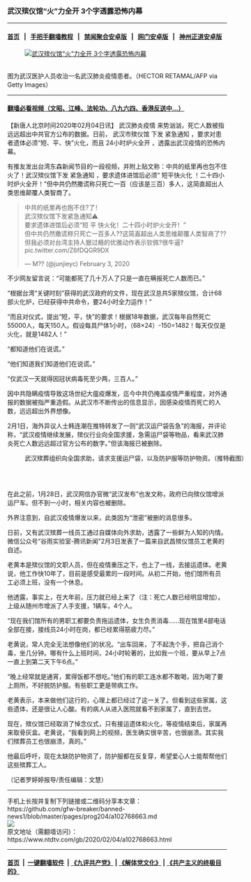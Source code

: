 ### 武汉殡仪馆“火”力全开 3个字透露恐怖内幕
------------------------

#### [首页](https://github.com/gfw-breaker/banned-news1/blob/master/README.md) &nbsp;&nbsp;|&nbsp;&nbsp; [手把手翻墙教程](https://github.com/gfw-breaker/guides/wiki) &nbsp;&nbsp;|&nbsp;&nbsp; [禁闻聚合安卓版](https://github.com/gfw-breaker/bn-android) &nbsp;&nbsp;|&nbsp;&nbsp; [网门安卓版](https://github.com/oGate2/oGate) &nbsp;&nbsp;|&nbsp;&nbsp; [神州正道安卓版](https://github.com/SzzdOgate/update) 



<div><div class="featured_image">
 <a href="https://i.ntdtv.com/assets/uploads/2020/02/GettyImages-1197528062.jpg" target="_blank">
  <figure>
   <img alt="武汉殡仪馆“火”力全开 3个字透露恐怖内幕" src="https://i.ntdtv.com/assets/uploads/2020/02/GettyImages-1197528062-800x450.jpg"/>
  </figure><br/>
 </a>
 <span class="caption">
  图为武汉医护人员收治一名武汉肺炎疫情患者。（HECTOR RETAMAL/AFP via Getty Images）
 </span>
</div>
</div><hr/>

#### [翻墙必看视频（文昭、江峰、法轮功、八九六四、香港反送中...）](https://github.com/gfw-breaker/banned-news1/blob/master/pages/link3.md)

<div><div class="post_content" itemprop="articleBody">
 <p>
  【新唐人北京时间2020年02月04日讯】
  <ok href="https://www.ntdtv.com/gb/442749.htm">
   武汉肺炎疫情
  </ok>
  来势汹汹，死亡人数被指远远超出中共官方公布的数据。日前，
  <ok href="https://www.ntdtv.com/gb/武汉市殡仪馆.htm">
   武汉市殡仪馆
  </ok>
  下发
  <ok href="https://www.ntdtv.com/gb/紧急通知.htm">
   紧急通知
  </ok>
  ，要求对患者遗体必须“短、平、快”火化，而且
  <ok href="https://www.ntdtv.com/gb/24小时炉火全开.htm">
   24小时炉火全开
  </ok>
  ，透露出武汉疫情的恐怖内幕。
 </p>
 <p>
  有推友发出台湾东森新闻节目的一段视频，并附上贴文称：中共的纸里再也包不住火了！武汉殡仪馆下发
  <ok href="https://www.ntdtv.com/gb/紧急通知.htm">
   紧急通知
  </ok>
  ，要求遗体进馆后必须“
  <ok href="https://www.ntdtv.com/gb/短平快火化.htm">
   短平快火化
  </ok>
  ！二十四小时炉火全开！”但中共仍然撒谎称只死亡一百（应该是三百）多人，这简直超出人类思维颠覆人类智商了。
 </p>
 <blockquote class="twitter-tweet">
  <p dir="ltr" lang="zh">
   中共的纸里再也抱不住?了！
   <br/>
   武汉殡仪馆下发紧急通知⚠️
   <br/>
   要求遗体进馆后必须“短 平 快火化！二十四小时炉火全开！”
   <br/>
   但中共仍然撒谎称只死亡一百多人??这简直超出人类思维颠覆人类智商了??
   <br/>
   但我必须对台湾主持人狠过瘾的优雅动作表示钦佩?很牛逼?
   <ok href="https://t.co/Z6fDQGR9DX">
    pic.twitter.com/Z6fDQGR9DX
   </ok>
  </p>
  <p>
   — M?? (@junjieyc)
   <ok href="https://twitter.com/junjieyc/status/1224274670926479361?ref_src=twsrc%5Etfw">
    February 3, 2020
   </ok>
  </p>
 </blockquote>
 <p>
  <script async="" charset="utf-8" src="https://platform.twitter.com/widgets.js">
  </script>
 </p>
 <p>
 </p>
 <p>
  不少网友留言说：“可能都死了几十万人了只是一直在瞒报死亡人数而已。”
 </p>
 <p>
  “根据台湾“关键时刻”获得的武汉政府的文件，现在武汉总共5家殡仪馆，合计68部火化炉，已经获得中共命令，要24小时全力运作！”
 </p>
 <p>
  “而且对仪式，提出“短，平，快”的要求！根据18年数据，武汉每年自然死亡55000人，每天150人。假设每具尸体1小时，（68×24）-150=1482！每天仅仅是火化，就是1482人！”
 </p>
 <p>
  “都知道他们在说谎。”
 </p>
 <p>
  “他们知道我们知道他们在说谎。”
 </p>
 <p>
  “仅武汉一天就得因冠状病毒死至少两，三百人。”
 </p>
 <p>
  因中共隐瞒疫情导致这场世纪大瘟疫爆发，迄今中共仍掩盖疫情严重程度，对外通报的数据被指严重造假。从武汉市不断传出的信息显示，因感染疫情而死亡的人数，远远超出外界想像。
 </p>
 <p>
  2月1日，海外异议人士韩连潮在推特转发了一则“武汉运尸袋告急”的海报，并评论称，“武汉疫情继续发展，殡仪行业向全国求援，急需运尸袋等物品，看来武汉肺炎死亡人数远远超过官方公布的数字。”但该海报已被删除。
 </p>
 <figure class="wp-caption alignnone" id="attachment_102768665" style="width: 600px">
  <img alt="" class="size-medium wp-image-102768665" src="https://i.ntdtv.com/assets/uploads/2020/02/EPswALKX4AAfYOr-1-600x1067-1-600x1067-600x1067.jpg">
   <br/><figcaption class="wp-caption-text">
    武汉殡葬组织向全国求助，请求支援运尸袋，以及防护服等防护物资。（推特截图）
   </figcaption><br/>
  </img>
 </figure><br/>
 <p>
  在此之前，1月28日，武汉网信办官微“武汉发布”也发文称，政府已向殡仪馆增派运尸车。但不到一小时，相关内容也被删除。
 </p>
 <p>
  外界注意到，自武汉疫情爆发以来，此类因为“泄密”被删的消息很多。
 </p>
 <p>
  日前，又有武汉殡葬一线员工通过自媒体向外求助，透露了一些鲜为人知的内情。微信公众号“谷雨实验室-腾讯新闻”2月3日发表了一篇来自武昌殡仪馆员工老黄的自述。
 </p>
 <p>
  老黄本是殡仪馆的文职人员，但在疫情重压之下，也上了一线，去接运遗体。老黄说，他工作快10年了，目前是感受最累的一段时间。从初二开始，他们馆所有员工必须上班，没有一个休息。
 </p>
 <p>
  他透露，事实上，在大年前，压力就已经上来了（注：死亡人数已经明显增加）。上级从随州市增派了人手支援，1辆车，4个人。
 </p>
 <p>
  “现在我们馆所有的男职工都要负责拖运遗体，女生负责消毒……现在馆里4部电话全部在接，接线员24小时在岗，都已经累得筋疲力尽。”
 </p>
 <p>
  老黄说，常人完全无法想像他们的状况。“出车回来，了不起洗个手，把自己消个毒，坐几分钟。哪有什么上班时间，24小时轮著的，比如我一个班，要从早上7点一直上到第二天下午6点。”
 </p>
 <p>
  “晚上经常就是通宵，累得饭都不想吃。”他们有的职工连水都不敢喝，因为喝了要上厕所，不好脱防护服。有些职工更是带病工作。
 </p>
 <p>
  老黄表示，本来做他们这行的，心理上都已经过了这一关了。但看到这些家属，这些遗体，还是很让人心酸。有的病人从进入医院就看不到家属了，直到去世。
 </p>
 <p>
  现在，殡仪馆已经取消了悼念仪式，只有接运遗体和火化，等疫情结束后，家属再来取骨灰盒。老黄说，“我看到网上的视频，医生确实很辛苦，也很崩溃。其实我们殡葬员工也很崩溃，真的。”
 </p>
 <p>
  他最后呼吁，现在太缺防护物资了，防护服都在反复穿，希望爱心人士能帮帮他们这些殡葬工人。
 </p>
 <p>
  （记者罗婷婷报导/责任编辑：文慧）
 </p>
 <div class="single_ad">
 </div>
</div>
</div>
<hr/>
手机上长按并复制下列链接或二维码分享本文章：<br/>
https://github.com/gfw-breaker/banned-news1/blob/master/pages/prog204/a102768663.md <br/>
<a href='https://github.com/gfw-breaker/banned-news1/blob/master/pages/prog204/a102768663.md'><img src='https://github.com/gfw-breaker/banned-news1/blob/master/pages/prog204/a102768663.md.png'/></a> <br/>
原文地址（需翻墙访问）：https://www.ntdtv.com/gb/2020/02/04/a102768663.html


------------------------
#### [首页](https://github.com/gfw-breaker/banned-news1/blob/master/README.md) &nbsp;|&nbsp; [一键翻墙软件](https://github.com/gfw-breaker/nogfw/blob/master/README.md) &nbsp;| [《九评共产党》](https://github.com/gfw-breaker/9ping.md/blob/master/README.md#九评之一评共产党是什么) | [《解体党文化》](https://github.com/gfw-breaker/jtdwh.md/blob/master/README.md) | [《共产主义的终极目的》](https://github.com/gfw-breaker/gczydzjmd.md/blob/master/README.md)


<img src='http://gfw-breaker.win/banned-news/pages/prog204/a102768663.md' width='0px' height='0px'/>